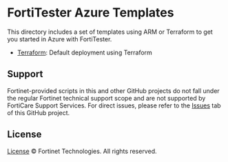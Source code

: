 # FortiTester Azure Templates

This directory includes a set of templates using ARM or Terraform to get you started in Azure with FortiTester.

- [Terraform](Terraform/single-1nic/): Default deployment using Terraform

## Support

Fortinet-provided scripts in this and other GitHub projects do not fall under the regular Fortinet technical support scope and are not supported by FortiCare Support Services.
For direct issues, please refer to the [Issues](https://github.com/fortinet/azure-templates/issues) tab of this GitHub project.

## License

[License](LICENSE) © Fortinet Technologies. All rights reserved.

